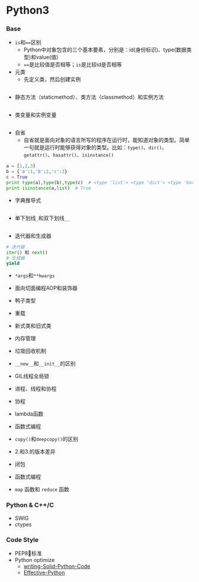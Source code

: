 # Python3

### Base

- `is`和`==`区别
  - Python中对象包含的三个基本要素，分别是：id(身份标识)、type(数据类型)和value(值)
  - `==`是比较值是否相等；`is`是比较id是否相等
- 元类
  - 先定义类，然后创建实例
```python

```
- 静态方法（staticmethod）、类方法（classmethod）和实例方法
```python

```
- 类变量和实例变量
```python

```
- 自省
  - 自省就是面向对象的语言所写的程序在运行时，能知道对象的类型。简单一句就是运行时能够获得对象的类型。比如：`type()`、`dir()`、`getattr()`、`hasattr()`、`isinstance()`
```python
a = [1,2,3]
b = {'a':1,'b':2,'c':3}
c = True
print type(a),type(b),type(c)  # <type 'list'> <type 'dict'> <type 'bool'>
print isinstance(a,list)  # True
```
- 字典推导式
```python

```
- 单下划线`_`和双下划线`__`
```python

```
- 迭代器和生成器
```python
# 迭代器
iter() 和 next()
# 生成器
yield
```
- `*args`和`**kwargs`


- 面向切面编程AOP和装饰器

- 鸭子类型

- 重载

- 新式类和旧式类

- 内存管理

- 垃圾回收机制

- `__new__`和`__init__`的区别

- GIL线程全局锁

- 进程、线程和协程

- 协程

- lambda函数

- 函数式编程

- `copy()`和`deepcopy()`的区别

- 2.和3.的版本差异

- 闭包

- 函数式编程

- `map` 函数和 `reduce` 函数




### Python & C++/C

- SWIG
- ctypes

### Code Style

- PEP8标准
- Python optimize
  - [writing-Solid-Python-Code](https://www.fuweihu.xyz/2018/09/19/writing-Solid-Python-Code/)
  - [Effective-Python](https://www.fuweihu.xyz/2018/09/18/Effective-Python/)
